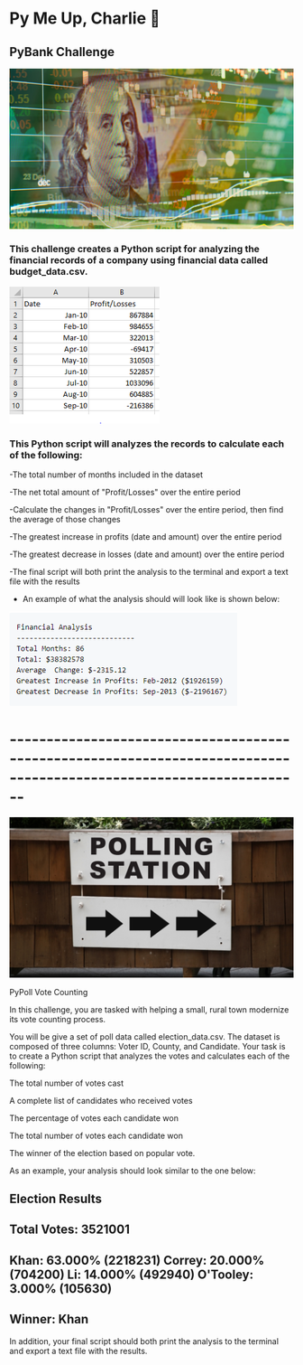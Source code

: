# Py Me Up, Charlie :snake:

## PyBank Challenge

![](Images/revenue-per-lead.png)


### This challenge creates a Python script for analyzing the financial records of a company using financial data called budget_data.csv. 

![](Images/Budget_data.PNG)


### This Python script will analyzes the records to calculate each of the following:

-The total number of months included in the dataset

-The net total amount of "Profit/Losses" over the entire period

-Calculate the changes in "Profit/Losses" over the entire period, then find the average of those changes

-The greatest increase in profits (date and amount) over the entire period

-The greatest decrease in losses (date and amount) over the entire period

-The final script will both print the analysis to the terminal and export a text file with the results

- An example of what the analysis should will look like is shown below:

![](/Images/PyBank_Results.PNG)

# --------------------------------------------------------------------------------------------------------------------

![](Images/Vote_counting.png)

PyPoll
Vote Counting

In this challenge, you are tasked with helping a small, rural town modernize its vote counting process.

You will be give a set of poll data called election_data.csv. The dataset is composed of three columns: Voter ID, County, and Candidate. Your task is to create a Python script that analyzes the votes and calculates each of the following:

The total number of votes cast

A complete list of candidates who received votes

The percentage of votes each candidate won

The total number of votes each candidate won

The winner of the election based on popular vote.

As an example, your analysis should look similar to the one below:

Election Results
-------------------------
Total Votes: 3521001
-------------------------
Khan: 63.000% (2218231)
Correy: 20.000% (704200)
Li: 14.000% (492940)
O'Tooley: 3.000% (105630)
-------------------------
Winner: Khan
-------------------------
In addition, your final script should both print the analysis to the terminal and export a text file with the results.
